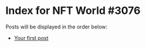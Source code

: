 # Index for NFT World #3076
Posts will be displayed in the order below:

- [Your first post](./001-first.md)

